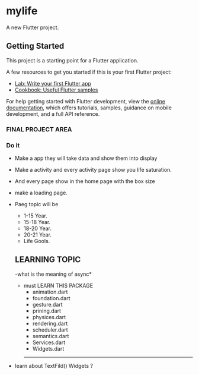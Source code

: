 # mylife

A new Flutter project.

## Getting Started

This project is a starting point for a Flutter application.

A few resources to get you started if this is your first Flutter project:

- [Lab: Write your first Flutter app](https://docs.flutter.dev/get-started/codelab)
- [Cookbook: Useful Flutter samples](https://docs.flutter.dev/cookbook)

For help getting started with Flutter development, view the
[online documentation](https://docs.flutter.dev/), which offers tutorials,
samples, guidance on mobile development, and a full API reference.



### FINAL PROJECT AREA 
### Do it 
- Make a app they  will take data and show them into  display
- Make a activity and every activity page show you life saturation.
- And every page show in the home page with the box size
- make a loading page.
- Paeg topic will be 
  - 1-15 Year.
  - 15-18 Year.
  - 18-20 Year.
  - 20-21 Year.
  - Life Gools.



  ## LEARNING TOPIC 

  -what is the  meaning of async* 
  - must LEARN THIS PACKAGE 
    - animation.dart
    - foundation.dart
    - gesture.dart
    - prining.dart
    - physices.dart
    - rendering.dart
    - scheduler.dart
    - semantics.dart
    - Services.dart
    - Widgets.dart
    ------------------------------------
- learn about TextFild() Widgets ?
